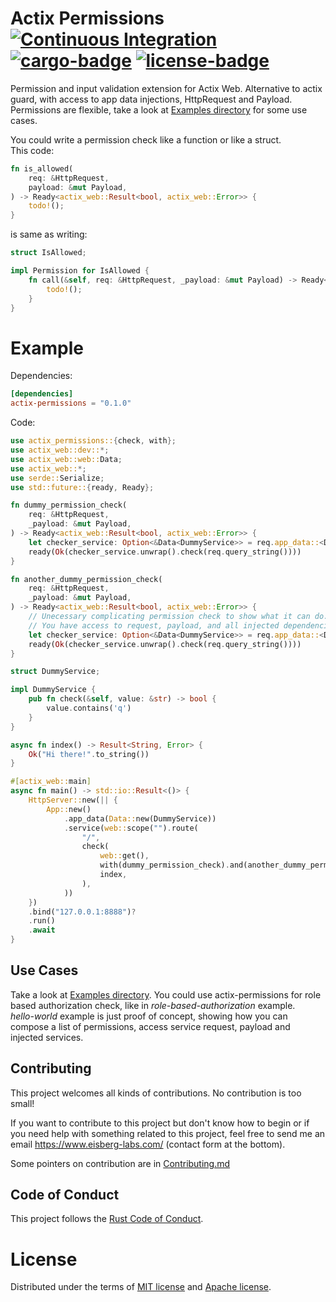 # Actix Permissions [![Continuous Integration](https://github.com/eisberg-labs/actix-permissions/actions/workflows/ci.yml/badge.svg)](https://github.com/eisberg-labs/actix-permissions/actions/workflows/ci.yml) [![cargo-badge][]][cargo] [![license-badge][]][license]

Permission and input validation extension for Actix Web. Alternative to actix guard, with access to app data injections, HttpRequest and Payload.
Permissions are flexible, take a look at [Examples directory](./examples) for some use cases.

You could write a permission check like a function or like a struct.  
This code:
```rust
fn is_allowed(
    req: &HttpRequest,
    payload: &mut Payload,
) -> Ready<actix_web::Result<bool, actix_web::Error>> {
    todo!();
}
``` 
is same as writing:
```rust
struct IsAllowed;

impl Permission for IsAllowed {
    fn call(&self, req: &HttpRequest, _payload: &mut Payload) -> Ready<actix_web::Result<bool>> {
        todo!();
    }
}
```

# Example
Dependencies:  
```toml
[dependencies]
actix-permissions = "0.1.0"
```
Code:
```rust
use actix_permissions::{check, with};
use actix_web::dev::*;
use actix_web::web::Data;
use actix_web::*;
use serde::Serialize;
use std::future::{ready, Ready};

fn dummy_permission_check(
    req: &HttpRequest,
    _payload: &mut Payload,
) -> Ready<actix_web::Result<bool, actix_web::Error>> {
    let checker_service: Option<&Data<DummyService>> = req.app_data::<Data<DummyService>>();
    ready(Ok(checker_service.unwrap().check(req.query_string())))
}

fn another_dummy_permission_check(
    req: &HttpRequest,
    _payload: &mut Payload,
) -> Ready<actix_web::Result<bool, actix_web::Error>> {
    // Unecessary complicating permission check to show what it can do.
    // You have access to request, payload, and all injected dependencies through app_data.
    let checker_service: Option<&Data<DummyService>> = req.app_data::<Data<DummyService>>();
    ready(Ok(checker_service.unwrap().check(req.query_string())))
}

struct DummyService;

impl DummyService {
    pub fn check(&self, value: &str) -> bool {
        value.contains('q')
    }
}

async fn index() -> Result<String, Error> {
    Ok("Hi there!".to_string())
}

#[actix_web::main]
async fn main() -> std::io::Result<()> {
    HttpServer::new(|| {
        App::new()
            .app_data(Data::new(DummyService))
            .service(web::scope("").route(
                "/",
                check(
                    web::get(),
                    with(dummy_permission_check).and(another_dummy_permission_check),
                    index,
                ),
            ))
    })
    .bind("127.0.0.1:8888")?
    .run()
    .await
}
```
## Use Cases
Take a look at [Examples directory](./examples).
You could use actix-permissions for role based authorization check, like in *role-based-authorization* example.  
*hello-world* example is just proof of concept, showing how you can compose a list of permissions,
access service request, payload and injected services.

## Contributing

This project welcomes all kinds of contributions. No contribution is too small!

If you want to contribute to this project but don't know how to begin or if you need help with something related to this project, 
feel free to send me an email <https://www.eisberg-labs.com/> (contact form at the bottom).

Some pointers on contribution are in [Contributing.md](./CONTRIBUTING.md)

## Code of Conduct

This project follows the [Rust Code of Conduct](https://www.rust-lang.org/policies/code-of-conduct).


# License

Distributed under the terms of [MIT license](./LICENSE-MIT) and [Apache license](./LICENSE-APACHE).

[cargo-badge]: https://img.shields.io/crates/v/actix-permissions.svg?style=flat-square
[cargo]: https://crates.io/crates/actix-permissions
[license-badge]: https://img.shields.io/badge/license-MIT/Apache--2.0-lightgray.svg?style=flat-square
[license]: #license
